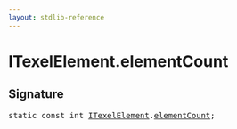 ```yaml
---
layout: stdlib-reference
---
```


# ITexelElement.elementCount

## Signature
<pre>
<span class='code_keyword'>static</span> <span class='code_keyword'>const</span> <span class="code_keyword">int</span> <a href="../interfaces/itexelelement-016/index" class="code_type">ITexelElement</a>.<a href="elementcount-7" class="code_var">elementCount</a>;
</pre>

